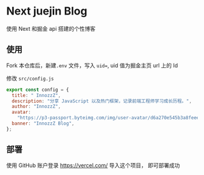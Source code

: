 # Next juejin Blog

使用 Next 和掘金 api 搭建的个性博客

## 使用

Fork 本仓库后，新建`.env` 文件，写入 `uid=`, uid 值为掘金主页 url 上的 Id

修改 `src/config.js`

```js
export const config = {
  title: " InnozzZ",
  description: "分享 JavaScript 以及热门框架，记录前端工程师学习成长历程。",
  author: "InnozzZ",
  avatar:
    "https://p3-passport.byteimg.com/img/user-avatar/d6a270e545b3a8feee4556b8b2ddfa82~100x100.awebp",
  banner: "InnozzZ Blog",
};
```

## 部署

使用 GitHub 账户登录 https://vercel.com/ 导入这个项目， 即可部署成功
